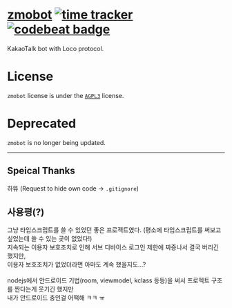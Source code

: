 # [zmobot](https://zmobot.xyz) [![time tracker](https://wakatime.com/badge/github/sungbin5304/zmobot.svg)](https://wakatime.com/badge/github/sungbin5304/zmobot) [![codebeat badge](https://codebeat.co/badges/a922b1e4-3d00-48bc-8158-3aadffba367d)](https://codebeat.co/projects/github-com-sungbin5304-zmobot-master)
KakaoTalk bot with Loco protocol.

# License
`zmobot` license is under the [`AGPL3`](https://github.com/sungbin5304/zmobot/blob/master/LICENSE) license.

# Deprecated
`zmobot` is no longer being updated.

-----

## Speical Thanks
하뜌 (Request to hide own code -> `.gitignore`)

## 사용평(?)
그냥 타입스크립트를 쓸 수 있었던 좋은 프로젝트였다. (평소에 타입스크립트를 써보고 싶었는데 쓸 수 있는 곳이 없었다!) <br/>
지속되는 이용자 보호조치로 인해 서브 디바이스 로그인 제한에 짜증나서 결국 버리긴 했지만, <br/>
이용자 보호조치가 없었더라면 아마도 계속 했을지도...? <br/> <br/>
nodejs에서 안드로이드 기법(room, viewmodel, kclass 등등)을 써서 프로젝트 구조를 짠다는게 웃기긴 했지만 <br/>
내가 안드로이드 충인걸 어떡해 ㅋㅋ ㅠ
